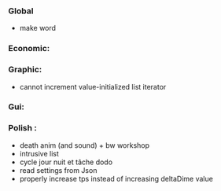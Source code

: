 ### Global
- make word

### Economic:

### Graphic:
- cannot increment value-initialized list iterator

### Gui:

### Polish :
- death anim (and sound) + bw workshop
- intrusive list
- cycle jour nuit et tâche dodo
- read settings from Json
- properly increase tps instead of increasing deltaDime value
